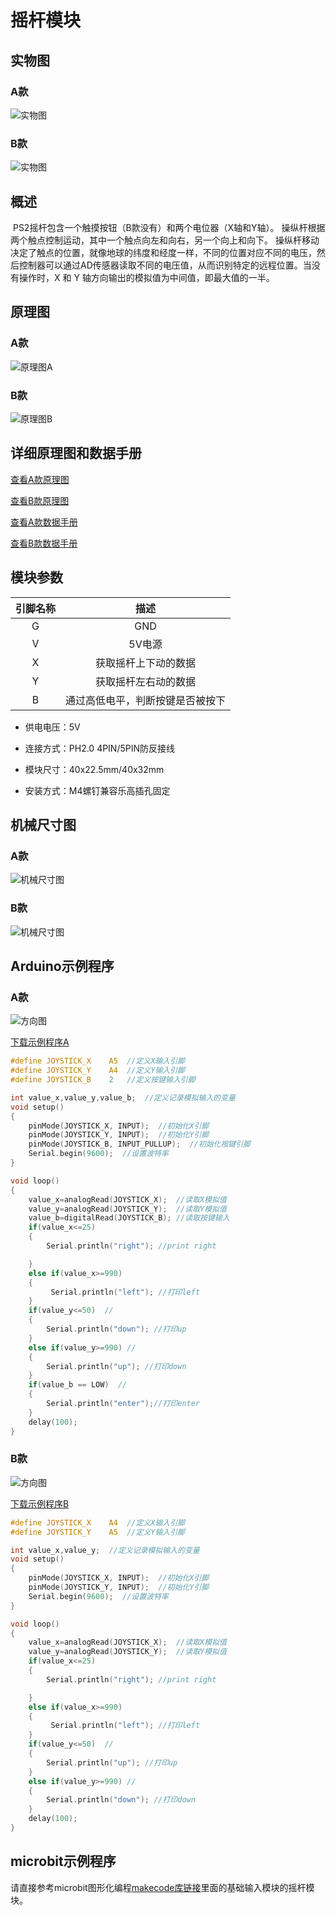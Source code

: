 # 摇杆模块

## 实物图

### A款

![实物图](rocker_module/rocker_module_a.png)

### B款

![实物图](rocker_module/rocker_module_b.png)

## 概述

​       PS2摇杆包含一个触摸按钮（B款没有）和两个电位器（X轴和Y轴）。 操纵杆根据两个触点控制运动，其中一个触点向左和向右，另一个向上和向下。 操纵杆移动决定了触点的位置，就像地球的纬度和经度一样，不同的位置对应不同的电压，然后控制器可以通过AD传感器读取不同的电压值，从而识别特定的远程位置。当没有操作时，X 和 Y 轴方向输出的模拟值为中间值，即最大值的一半。

## 原理图

### A款

![原理图A](rocker_module/rocker_module_schematic_b.png)

### B款

![原理图B](rocker_module/rocker_module_schematic_a.png)

## 详细原理图和数据手册

[查看A款原理图](rocker_module/rocker_module_schematic_a.pdf) 

[查看B款原理图](rocker_module/rocker_module_schematic_b.pdf) 

[查看A款数据手册](rocker_module/rocker_datasheet_a.pdf) 

[查看B款数据手册](rocker_module/rocker_datasheet_b.pdf) 

## 模块参数

| 引脚名称 |               描述               |
| :------: | :------------------------------: |
|    G     |               GND                |
|    V     |              5V电源              |
|    X     |       获取摇杆上下动的数据       |
|    Y     |       获取摇杆左右动的数据       |
|    B     | 通过高低电平，判断按键是否被按下 |

- 供电电压：5V

- 连接方式：PH2.0 4PIN/5PIN防反接线

- 模块尺寸：40x22.5mm/40x32mm

- 安装方式：M4螺钉兼容乐高插孔固定

## 机械尺寸图

### A款

![机械尺寸图](rocker_module/rocker_module_assembly_a.png)

### B款

![机械尺寸图](rocker_module/rocker_module_assembly_b.png)

## Arduino示例程序

### A款

![方向图](/rocker_module/rocker_module1.png)

[下载示例程序A](rocker_module/rocker_module_a.zip)

```c
#define JOYSTICK_X    A5  //定义X输入引脚
#define JOYSTICK_Y    A4  //定义Y输入引脚
#define JOYSTICK_B    2   //定义按键输入引脚

int value_x,value_y,value_b;  //定义记录模拟输入的变量
void setup()
{
    pinMode(JOYSTICK_X, INPUT);  //初始化X引脚
    pinMode(JOYSTICK_Y, INPUT);  //初始化Y引脚
    pinMode(JOYSTICK_B, INPUT_PULLUP);  //初始化按键引脚
    Serial.begin(9600);  //设置波特率
}

void loop() 
{
    value_x=analogRead(JOYSTICK_X);  //读取X模拟值
    value_y=analogRead(JOYSTICK_Y);  //读取Y模拟值
    value_b=digitalRead(JOYSTICK_B); //读取按键输入 
    if(value_x<=25)
    {
        Serial.println("right"); //print right

    }
    else if(value_x>=990)
    {
         Serial.println("left"); //打印left
    }
    if(value_y<=50)  //
    {
        Serial.println("down"); //打印up
    }
    else if(value_y>=990) //
    {
        Serial.println("up"); //打印down
    }
    if(value_b == LOW)  //
    {
        Serial.println("enter");//打印enter
    }
    delay(100);
}
```

### B款

![方向图](/rocker_module/rocker_module2.png)

[下载示例程序B](rocker_module/rocker_module_b.zip)

```c
#define JOYSTICK_X    A4  //定义X输入引脚
#define JOYSTICK_Y    A5  //定义Y输入引脚

int value_x,value_y;  //定义记录模拟输入的变量
void setup()
{
    pinMode(JOYSTICK_X, INPUT);  //初始化X引脚
    pinMode(JOYSTICK_Y, INPUT);  //初始化Y引脚
    Serial.begin(9600);  //设置波特率
}

void loop() 
{
    value_x=analogRead(JOYSTICK_X);  //读取X模拟值
    value_y=analogRead(JOYSTICK_Y);  //读取Y模拟值
    if(value_x<=25)
    {
        Serial.println("right"); //print right

    }
    else if(value_x>=990)
    {
         Serial.println("left"); //打印left
    }
    if(value_y<=50)  //
    {
        Serial.println("up"); //打印up
    }
    else if(value_y>=990) //
    {
        Serial.println("down"); //打印down
    }
    delay(100);
}
```

## microbit示例程序

请直接参考microbit图形化编程[makecode库链接](https://github.com/emakefun/pxt-sensorbit)里面的基础输入模块的摇杆模块。